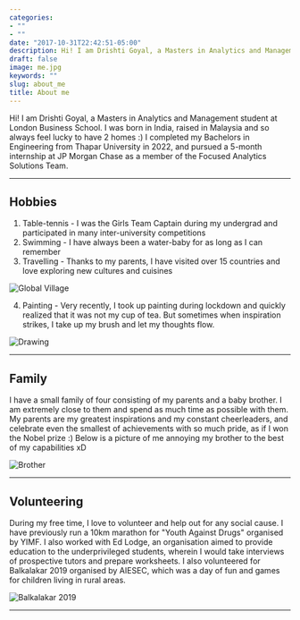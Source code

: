 ```yaml
---
categories:
- ""
- ""
date: "2017-10-31T22:42:51-05:00"
description: Hi! I am Drishti Goyal, a Masters in Analytics and Management student at London Business School. I was born in India, raised in Malaysia and so always feel lucky to have 2 homes :)
draft: false
image: me.jpg 
keywords: ""
slug: about_me
title: About me
---
```

Hi! I am Drishti Goyal, a Masters in Analytics and Management student at London Business School. I was born in India, raised in Malaysia and so always feel lucky to have 2 homes :) I completed my Bachelors in Engineering from Thapar University in 2022, and pursued a 5-month internship at JP Morgan Chase as a member of the Focused Analytics Solutions Team.
            
---
## Hobbies
1. Table-tennis - I was the Girls Team Captain during my undergrad and participated in many inter-university competitions     
2. Swimming - I have always been a water-baby for as long as I can remember         
3. Travelling - Thanks to my parents, I have visited over 15 countries and love exploring new cultures and cuisines

![Global Village](../img/global.jpg)

4. Painting - Very recently, I took up painting during lockdown and quickly realized that it was not my cup of tea. But sometimes when inspiration strikes, I take up my brush and let my thoughts flow.

![Drawing](../img/draw.JPG)

---
## Family
I have a small family of four consisting of my parents and a baby brother. I am extremely close to them and spend as much time as possible with them. My parents are my greatest inspirations and my constant cheerleaders, and celebrate even the smallest of achievements with so much pride, as if I won the Nobel prize :) Below is a picture of me annoying my brother to the best of my capabilities xD

![Brother](../img/bro.jpg)

---
## Volunteering          
During my free time, I love to volunteer and help out for any social cause. I have previously run a 10km marathon for "Youth Against Drugs" organised by YIMF. I also worked with Ed Lodge, an organisation aimed to provide education to the underprivileged students, wherein I would take interviews of prospective tutors and prepare worksheets. I also volunteered for Balkalakar 2019 organised by AIESEC, which was a day of fun and games for children living in rural areas. 
           
![Balkalakar 2019](../img/bal.jpg)

---
